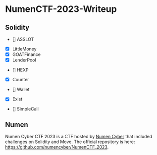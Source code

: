 # NumenCTF-2023-Writeup

## Solidity
- [] ASSLOT
- [x] LittleMoney
- [x] GOATFinance
- [x] LenderPool
- [] HEXP
- [x] Counter
- [] Wallet
- [x] Exist
- [] SimpleCall

## Numen
Numen Cyber CTF 2023 is a CTF hosted by [Numen Cyber](https://twitter.com/numencyber) that included challenges on Solidity and Move.
The official repository is here: https://github.com/numencyber/NumenCTF_2023.
